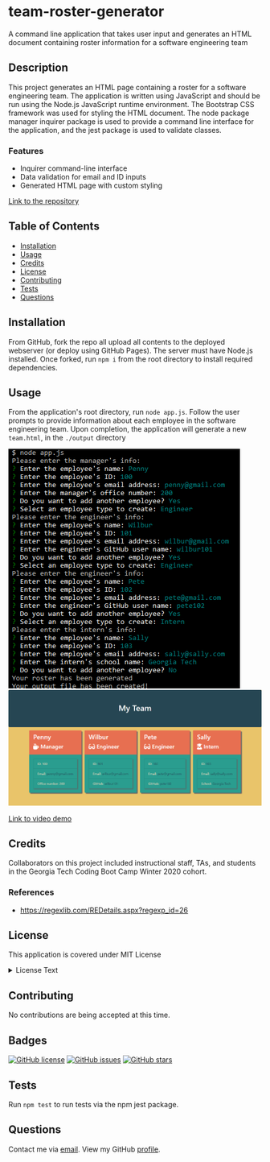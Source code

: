 # team-roster-generator
A command line application that takes user input and generates an HTML document containing roster information for a software engineering team

## Description
This project generates an HTML page containing a roster for a software engineering team.  The application is written using JavaScript and should be run using the Node.js JavaScript runtime environment.  The Bootstrap CSS framework was used for styling the HTML document.  The node package manager inquirer package is used to provide a command line interface for the application, and the jest package is used to validate classes.

### Features
* Inquirer command-line interface
* Data validation for email and ID inputs
* Generated HTML page with custom styling 

[Link to the repository](https://github.com/pkriengsiri/team-roster-generator)
  
## Table of Contents
* [Installation](#installation)
* [Usage](#usage)
* [Credits](#credits)
* [License](#license)
* [Contributing](#contributing)
* [Tests](#tests)
* [Questions](#questions)
  
## Installation
From GitHub, fork the repo all upload all contents to the deployed webserver (or deploy using GitHub Pages).  The server must have Node.js installed.  Once forked, run `npm i` from the root directory to install required dependencies.
  
## Usage
From the application's root directory, run `node app.js`.  Follow the user prompts to provide information about each employee in the software engineering team.  Upon completion, the application will generate a new `team.html`, in the `./output` directory

![screenshot of command line interface](./images/app_screenshot2.png)
![screenshot of generated html](./images/app_screenshot.png)

[Link to video demo](https://drive.google.com/file/d/1wWZ0rFmzrbEf7Ru10aj6L-_SapE1Lf_v/view)
  
## Credits
Collaborators on this project included instructional staff, TAs, and students in the Georgia Tech Coding Boot Camp Winter 2020 cohort.

### References
* https://regexlib.com/REDetails.aspx?regexp_id=26


## License
This application is covered under MIT License

<details>
  <summary>
    License Text
  </summary> 

```

Copyright (c) 2021  Pete Kriengsiri

Permission is hereby granted, free of charge, to any person obtaining a copy
of this software and associated documentation files (the "Software"), to deal
in the Software without restriction, including without limitation the rights
to use, copy, modify, merge, publish, distribute, sublicense, and/or sell
copies of the Software, and to permit persons to whom the Software is
furnished to do so, subject to the following conditions:
      
The above copyright notice and this permission notice shall be included in all
copies or substantial portions of the Software.
      
THE SOFTWARE IS PROVIDED "AS IS", WITHOUT WARRANTY OF ANY KIND, EXPRESS OR
IMPLIED, INCLUDING BUT NOT LIMITED TO THE WARRANTIES OF MERCHANTABILITY,
FITNESS FOR A PARTICULAR PURPOSE AND NONINFRINGEMENT. IN NO EVENT SHALL THE
AUTHORS OR COPYRIGHT HOLDERS BE LIABLE FOR ANY CLAIM, DAMAGES OR OTHER
LIABILITY, WHETHER IN AN ACTION OF CONTRACT, TORT OR OTHERWISE, ARISING FROM,
OUT OF OR IN CONNECTION WITH THE SOFTWARE OR THE USE OR OTHER DEALINGS IN THE
SOFTWARE.

```
</details>


## Contributing
No contributions are being accepted at this time.
  
## Badges
[![GitHub license](https://img.shields.io/github/license/pkriengsiri/team-roster-generator)](https://github.com/pkriengsiri/team-roster-generator/blob/main/LICENSE)
[![GitHub issues](https://img.shields.io/github/issues/pkriengsiri/team-roster-generator)](https://github.com/pkriengsiri/team-roster-generator/issues)
[![GitHub stars](https://img.shields.io/github/stars/pkriengsiri/team-roster-generator)](https://github.com/pkriengsiri/team-roster-generator/stargazers)

## Tests
Run `npm test` to run tests via the npm jest package.

## Questions
Contact me via [email](mailto:pkriengsiri@gmail.com).
View my GitHub [profile](https://github.com/pkriengsiri).

